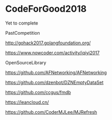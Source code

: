 # CodeForGood2018
 Yet to complete

PastCompetition  

http://gohack2017.golangfoundation.org/  

https://www.nowcoder.com/activity/iqiyi2017  


OpenSourceLibrary  

https://github.com/AFNetworking/AFNetworking  

https://github.com/dzenbot/DZNEmptyDataSet  

https://github.com/ccgus/fmdb  

https://leancloud.cn/  

https://github.com/CoderMJLee/MJRefresh
